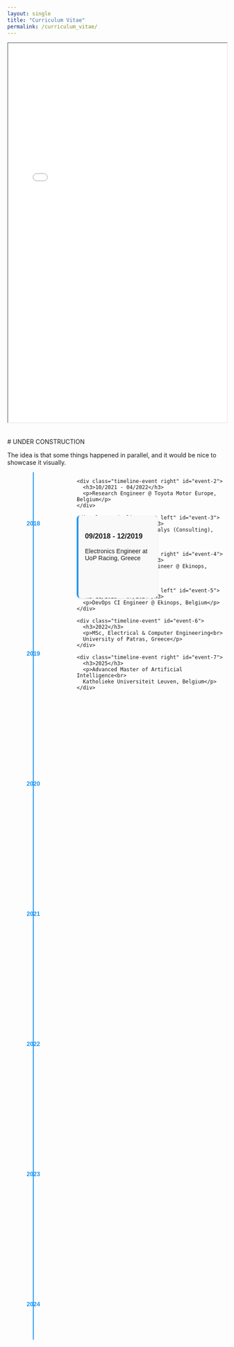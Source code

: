 ```yaml
---
layout: single
title: "Curriculum Vitae"
permalink: /curriculum_vitae/
---
```


<iframe src="/assets/documents/resume_alexandros_anastasiou.pdf" width="100%" height="874px"> </iframe>


<br>
<br>
<br>
# UNDER CONSTRUCTION

The idea is that some things happened in parallel, and it would be nice to showcase it visually.

<style>
.timeline-container {
  display: flex;
  max-width: 1200px;
  margin: 0 auto;
  font-family: Arial, sans-serif;
}

.timeline-years {
  flex: 0 0 120px;
  position: relative;
  margin-right: 40px;
}

.timeline-line {
  position: absolute;
  left: 50%;
  top: 0;
  bottom: 0;
  width: 2px;
  background: #2196F3;
  transform: translateX(-50%);
}

.year-marker {
  position: absolute;
  left: 0;
  right: 0;
  text-align: center;
  padding: 10px 0;
  font-weight: bold;
  color: #2196F3;
}

.timeline-events {
  flex: 1;
  position: relative;
  min-height: 2000px; /* Adjust based on total timeline duration */
}

.timeline-event {
  position: absolute;
  width: calc(50% - 20px);
  background: #f9f9f9;
  border-radius: 8px;
  padding: 15px;
  box-shadow: 0 2px 4px rgba(0,0,0,0.1);
  border-left: 4px solid #2196F3;
}

.timeline-event.left {
  left: 0;
}

.timeline-event.right {
  right: 0;
}

/* Vertical spacing calculations - adjust these values based on your actual dates */
#event-1 { top: 5%; height: 8%; }
#event-2 { top: 13%; height: 10%; }
#event-3 { top: 18%; height: 3%; }
#event-4 { top: 22%; height: 6%; }
#event-5 { top: 29%; height: 15%; }
#event-6 { top: 75%; height: 12%; left: 25%; }
#event-7 { top: 45%; height: 8%; }
</style>

<div class="timeline-container">
  <div class="timeline-years">
    <div class="timeline-line"></div>
    <div class="year-marker" style="top: 5%">2018</div>
    <div class="year-marker" style="top: 20%">2019</div>
    <div class="year-marker" style="top: 35%">2020</div>
    <div class="year-marker" style="top: 50%">2021</div>
    <div class="year-marker" style="top: 65%">2022</div>
    <div class="year-marker" style="top: 80%">2023</div>
    <div class="year-marker" style="top: 95%">2024</div>
  </div>

  <div class="timeline-events">
    <div class="timeline-event left" id="event-1">
      <h3>09/2018 - 12/2019</h3>
      <p>Electronics Engineer at UoP Racing, Greece</p>
    </div>

    <div class="timeline-event right" id="event-2">
      <h3>10/2021 - 04/2022</h3>
      <p>Research Engineer @ Toyota Motor Europe, Belgium</p>
    </div>

    <div class="timeline-event left" id="event-3">
      <h3>09/2022 - 11/2022</h3>
      <p>Software Engineer @ Nalys (Consulting), Belgium</p>
    </div>

    <div class="timeline-event right" id="event-4">
      <h3>11/2022 - 10/2023</h3>
      <p>Embedded Software Engineer @ Ekinops, Belgium</p>
    </div>

    <div class="timeline-event left" id="event-5">
      <h3>11/2023 - 07/2024</h3>
      <p>DevOps CI Engineer @ Ekinops, Belgium</p>
    </div>

    <div class="timeline-event" id="event-6">
      <h3>2022</h3>
      <p>MSc, Electrical & Computer Engineering<br>
      University of Patras, Greece</p>
    </div>

    <div class="timeline-event right" id="event-7">
      <h3>2025</h3>
      <p>Advanced Master of Artificial Intelligence<br>
      Katholieke Universiteit Leuven, Belgium</p>
    </div>
  </div>
</div>